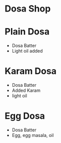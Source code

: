 # Dosa Shop

# Plain Dosa
* Dosa Batter
* Light oil added 

# Karam Dosa
* Dosa Batter
* Added Karam
* light oil

# Egg Dosa 
* Dosa Batter
* Egg, egg masala, oil
